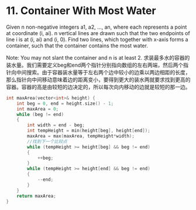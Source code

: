 # 11. Container With Most Water
Given n non-negative integers a1, a2, ..., an, where each represents a point at coordinate (i, ai). n vertical lines are drawn such that the two endpoints of line i is at (i, ai) and (i, 0). Find two lines, which together with x-axis forms a container, such that the container contains the most water.

Note: You may not slant the container and n is at least 2.
求装最多水的容器的装水量。我们需要定义beg和end两个指针分别指向数组的左右两端，然后两个指针向中间搜索。由于容器装水量等于左右两个边中较小的边乘以两边相距的长度，那么指针向中间移动意味着边的距离变小，要得到更大的装水两就要求找到更高的容器。容器的高是由较短的边决定的，所以每次向内移动的边就是较短的那一边。
```cpp
int maxArea(vector<int>& height) {
    int beg = 0, end = height.size() - 1;
    int maxArea = 0;
    while (beg != end)
    {
        int width = end - beg;
        int tempHeight = min(height[beg], height[end]);
        maxArea = max(maxArea, tempHeight*width);
        //找到下一个比较点
        while (tempHeight >= height[beg] && beg != end)
        {
            ++beg;
        }
        while (tempHeight >= height[end] && beg != end)
        {
            --end;
        }
    }
    return maxArea;
}
```

